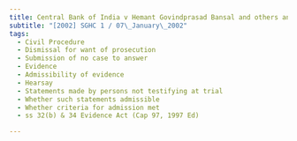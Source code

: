```yaml
---
title: Central Bank of India v Hemant Govindprasad Bansal and others and other actions 
subtitle: "[2002] SGHC 1 / 07\_January\_2002"
tags:
  - Civil Procedure
  - Dismissal for want of prosecution
  - Submission of no case to answer
  - Evidence
  - Admissibility of evidence
  - Hearsay
  - Statements made by persons not testifying at trial
  - Whether such statements admissible
  - Whether criteria for admission met
  - ss 32(b) & 34 Evidence Act (Cap 97, 1997 Ed)

---
```


